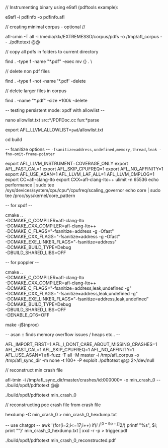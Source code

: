 // Instrumenting binary using e9afl (pdftools example):

e9afl -i pdfinfo -o pdfinfo.afl

// creating minimal corpus - optional //

afl-cmin -T all -i /media/klx/EXTREMESSD/corpus/pdfs -o /tmp/afl_corpus -- ./pdftotext @@

// copy all pdfs in folders to current directory

find . -type f -name "*.pdf" -exec mv {} . \

// delete non pdf files

find . -type f -not -name '*.pdf' -delete

// delete larger files in corpus

find . -name "*.pdf" -size +100k -delete

-- testing persistent mode: xpdf with allowlist --

nano allowlist.txt
src:*/PDFDoc.cc
fun:*parse

export AFL_LLVM_ALLOWLIST=`pwd`/allowlist.txt

cd build

-- fsanitize options --
`-fsanitize=address,undefined,memory,thread,leak -fno-omit-frame-pointer`

export AFL_LLVM_INSTRUMENT=COVERAGE_ONLY
export AFL_FAST_CAL=1
export AFL_SKIP_CPUFREQ=1
export AFL_NO_AFFINITY=1
export AFL_USE_ASAN=1
AFL_LLVM_LAF_ALL=1
AFL_LLVM_CMPLOG=1
export CC=afl-clang-lto
export CXX=afl-clang-lto++
ulimit -n 65536
echo performance | sudo tee /sys/devices/system/cpu/cpu*/cpufreq/scaling_governor
echo core | sudo tee /proc/sys/kernel/core_pattern

-- for xpdf --

cmake .. \
    -DCMAKE_C_COMPILER=afl-clang-lto \
    -DCMAKE_CXX_COMPILER=afl-clang-lto++ \
    -DCMAKE_C_FLAGS="-fsanitize=address -g -Ofast" \
    -DCMAKE_CXX_FLAGS="-fsanitize=address -g -Ofast" \
    -DCMAKE_EXE_LINKER_FLAGS="-fsanitize=address" \
    -DCMAKE_BUILD_TYPE=Debug \
    -DBUILD_SHARED_LIBS=OFF

-- for poppler --

cmake .. \
    -DCMAKE_C_COMPILER=afl-clang-lto \
    -DCMAKE_CXX_COMPILER=afl-clang-lto++ \
    -DCMAKE_C_FLAGS="-fsanitize=address,leak,undefined -g" \
    -DCMAKE_CXX_FLAGS="-fsanitize=address,leak,undefined -g" \
    -DCMAKE_EXE_LINKER_FLAGS="-fsanitize=address,leak,undefined" \
    -DCMAKE_BUILD_TYPE=Debug \
    -DBUILD_SHARED_LIBS=OFF \
    -DENABLE_QT6=OFF

make -j$(nproc)


-- asan :: finds memory overflow issues / heaps etc.. --

AFL_IMPORT_FIRST=1 AFL_I_DONT_CARE_ABOUT_MISSING_CRASHES=1 AFL_FAST_CAL=1 AFL_SKIP_CPUFREQ=1 AFL_NO_AFFINITY=1 AFL_USE_ASAN=1 afl-fuzz -T all -M master -i /tmp/afl_corpus -o /tmp/afl_sync_dir -m none -t 100+ -P exploit ./pdftotext @@ 2>/dev/null

// reconstruct min crash file

afl-tmin -i /tmp/afl_sync_dir/master/crashes/id:000000* -o min_crash_0 -- ./build/xpdf/pdftotext @@

./build/xpdf/pdftotext min_crash_0

// reconstructing poc crash file from crash file

hexdump -C min_crash_0 > min_crash_0_hexdump.txt

-- use chatgpt --
awk '{for(i=2;i<=17;i++) if($i ~ /^[0-9a-f]{2}$/) printf "%s", $i; print ""}' min_crash_0_hexdump.txt | xxd -r -p > trigger.pdf

./build/xpdf/pdftotext min_crash_0_reconstructed.pdf
